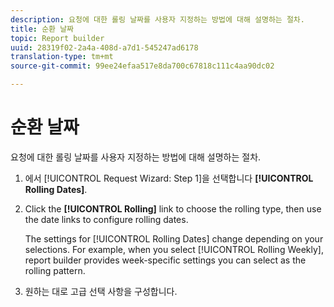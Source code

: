 ```yaml
---
description: 요청에 대한 롤링 날짜를 사용자 지정하는 방법에 대해 설명하는 절차.
title: 순환 날짜
topic: Report builder
uuid: 28319f02-2a4a-408d-a7d1-545247ad6178
translation-type: tm+mt
source-git-commit: 99ee24efaa517e8da700c67818c111c4aa90dc02

---
```



# 순환 날짜

요청에 대한 롤링 날짜를 사용자 지정하는 방법에 대해 설명하는 절차.

1. 에서 [!UICONTROL Request Wizard: Step 1]을 선택합니다 **[!UICONTROL Rolling Dates]**.
1. Click the **[!UICONTROL Rolling]** link to choose the rolling type, then use the date links to configure rolling dates.

   The settings for [!UICONTROL Rolling Dates] change depending on your selections. For example, when you select [!UICONTROL Rolling Weekly], report builder provides week-specific settings you can select as the rolling pattern.

1. 원하는 대로 고급 선택 사항을 구성합니다.
